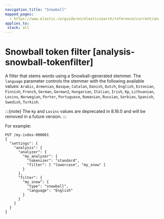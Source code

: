 ```yaml
---
navigation_title: "Snowball"
mapped_pages:
  - https://www.elastic.co/guide/en/elasticsearch/reference/current/analysis-snowball-tokenfilter.html
applies_to:
 stack: all 
---
```


# Snowball token filter [analysis-snowball-tokenfilter]


A filter that stems words using a Snowball-generated stemmer. The `language` parameter controls the stemmer with the following available values: `Arabic`, `Armenian`, `Basque`, `Catalan`, `Danish`, `Dutch`, `English`, `Estonian`, `Finnish`, `French`, `German`, `German2`, `Hungarian`, `Italian`, `Irish`, `Kp`, `Lithuanian`, `Lovins`, `Norwegian`, `Porter`, `Portuguese`, `Romanian`, `Russian`, `Serbian`, `Spanish`, `Swedish`, `Turkish`.

:::{note}
The `Kp` and `Lovins` values are deprecated in 8.16.0 and will be removed in a future version.
:::

For example:

```console
PUT /my-index-000001
{
  "settings": {
    "analysis": {
      "analyzer": {
        "my_analyzer": {
          "tokenizer": "standard",
          "filter": [ "lowercase", "my_snow" ]
        }
      },
      "filter": {
        "my_snow": {
          "type": "snowball",
          "language": "English"
        }
      }
    }
  }
}
```

